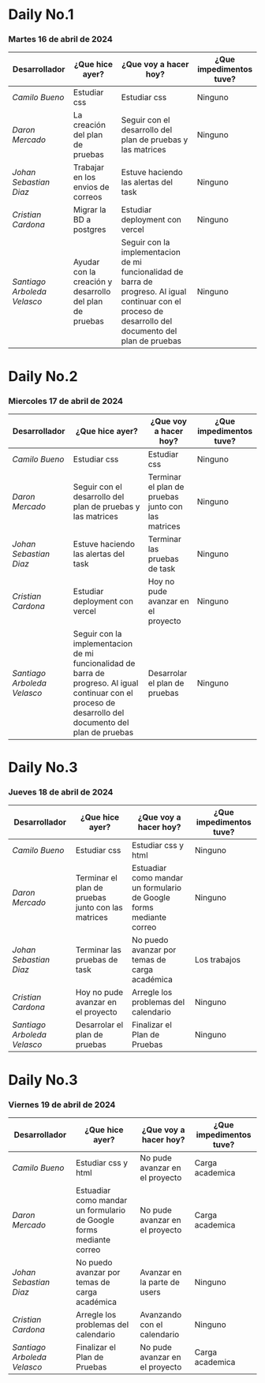 # Daily No.1
### Martes 16 de abril de 2024

| Desarrollador | ¿Que hice ayer? | ¿Que voy a hacer hoy? | ¿Que impedimentos tuve? |
|-----------|-----------|-----------|-----------|
|*Camilo Bueno*   | Estudiar css| Estudiar css|Ninguno |
|*Daron Mercado* |La creación del plan de pruebas|Seguir con el desarrollo del plan de pruebas y las matrices | Ninguno |
| *Johan Sebastian Diaz*  | Trabajar en los envios de correos |Estuve haciendo las alertas del task | Ninguno|
| *Cristian Cardona*   | Migrar la BD a postgres| Estudiar deployment con vercel | Ninguno|
| *Santiago Arboleda Velasco*  |Ayudar con la creación y desarrollo del plan de pruebas|Seguir con la implementacion de mi funcionalidad de barra de progreso. Al igual continuar con el proceso de desarrollo del documento del plan de pruebas|Ninguno |


# Daily No.2
### Miercoles 17 de abril de 2024

| Desarrollador | ¿Que hice ayer? | ¿Que voy a hacer hoy? | ¿Que impedimentos tuve? |
|-----------|-----------|-----------|-----------|
|*Camilo Bueno*   | Estudiar css| Estudiar css|Ninguno |
|*Daron Mercado* |Seguir con el desarrollo del plan de pruebas y las matrices| Terminar el plan de pruebas junto con las matrices| Ninguno |
| *Johan Sebastian Diaz*  | Estuve haciendo las alertas del task | Terminar las pruebas de task | Ninguno|
| *Cristian Cardona*   | Estudiar deployment con vercel| Hoy no pude avanzar en el proyecto | Ninguno|
| *Santiago Arboleda Velasco*  |Seguir con la implementacion de mi funcionalidad de barra de progreso. Al igual continuar con el proceso de desarrollo del documento del plan de pruebas|Desarrolar el plan de pruebas|Ninguno |


# Daily No.3
### Jueves 18 de abril de 2024

| Desarrollador | ¿Que hice ayer? | ¿Que voy a hacer hoy? | ¿Que impedimentos tuve? |
|-----------|-----------|-----------|-----------|
|*Camilo Bueno*   | Estudiar css| Estudiar css y html|Ninguno |
|*Daron Mercado* |Terminar el plan de pruebas junto con las matrices|Estuadiar como mandar un formulario de Google forms mediante correo| Ninguno |
| *Johan Sebastian Diaz*  | Terminar las pruebas de task |No puedo avanzar por temas de carga académica| Los trabajos|
| *Cristian Cardona*   |Hoy no pude avanzar en el proyecto|Arregle los problemas del calendario| Ninguno|
| *Santiago Arboleda Velasco*  |Desarrolar el plan de pruebas|Finalizar el Plan de Pruebas|Ninguno |

# Daily No.3
### Viernes 19 de abril de 2024

| Desarrollador | ¿Que hice ayer? | ¿Que voy a hacer hoy? | ¿Que impedimentos tuve? |
|-----------|-----------|-----------|-----------|
|*Camilo Bueno*   | Estudiar css y html| No pude avanzar en el proyecto |Carga academica |
|*Daron Mercado* |Estuadiar como mandar un formulario de Google forms mediante correo|No pude avanzar en el proyecto| Carga academica |
| *Johan Sebastian Diaz*  | No puedo avanzar por temas de carga académica |Avanzar en la parte de users| Ninguno |
| *Cristian Cardona*   |Arregle los problemas del calendario|Avanzando con el calendario| Ninguno|
| *Santiago Arboleda Velasco*  |Finalizar el Plan de Pruebas|No pude avanzar en el proyecto|Carga academica |